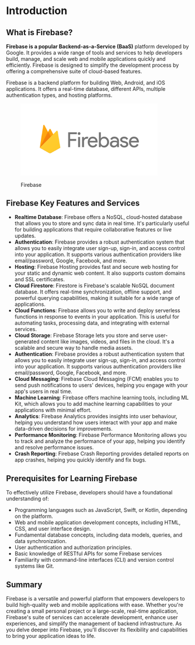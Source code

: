 # Introduction

## What is Firebase?

**Firebase is a popular Backend-as-a-Service (BaaS)** platform developed by Google. It provides a wide range of tools and services to help developers build, manage, and scale web and mobile applications quickly and efficiently. Firebase is designed to simplify the development process by offering a comprehensive suite of cloud-based features.

Firebase is a backend platform for building Web, Android, and iOS applications. It offers a real-time database, different APIs, multiple authentication types, and hosting platforms.

<figure><img src=".gitbook/assets/Firebase Logo.png" alt="" width="375"><figcaption><p>Firebase</p></figcaption></figure>

## Firebase **Key Features and Services**

* **Realtime Database**: Firebase offers a NoSQL, cloud-hosted database that allows you to store and sync data in real time. It's particularly useful for building applications that require collaborative features or live updates.
* **Authentication**: Firebase provides a robust authentication system that allows you to easily integrate user sign-up, sign-in, and access control into your application. It supports various authentication providers like email/password, Google, Facebook, and more.
* **Hosting**: Firebase Hosting provides fast and secure web hosting for your static and dynamic web content. It also supports custom domains and SSL certificates.
* **Cloud Firestore**: Firestore is Firebase's scalable NoSQL document database. It offers real-time synchronization, offline support, and powerful querying capabilities, making it suitable for a wide range of applications.
* **Cloud Functions**: Firebase allows you to write and deploy serverless functions in response to events in your application. This is useful for automating tasks, processing data, and integrating with external services.
* **Cloud Storage**: Firebase Storage lets you store and serve user-generated content like images, videos, and files in the cloud. It's a scalable and secure way to handle media assets.
* **Authentication**: Firebase provides a robust authentication system that allows you to easily integrate user sign-up, sign-in, and access control into your application. It supports various authentication providers like email/password, Google, Facebook, and more.
* **Cloud Messaging**: Firebase Cloud Messaging (FCM) enables you to send push notifications to users' devices, helping you engage with your app's users in real time.
* **Machine Learning**: Firebase offers machine learning tools, including ML Kit, which allows you to add machine learning capabilities to your applications with minimal effort.
* **Analytics**: Firebase Analytics provides insights into user behaviour, helping you understand how users interact with your app and make data-driven decisions for improvements.
* **Performance Monitoring**: Firebase Performance Monitoring allows you to track and analyze the performance of your app, helping you identify and resolve performance issues.
* **Crash Reporting**: Firebase Crash Reporting provides detailed reports on app crashes, helping you quickly identify and fix bugs.

## **Prerequisites for Learning Firebase**

To effectively utilize Firebase, developers should have a foundational understanding of:

* Programming languages such as JavaScript, Swift, or Kotlin, depending on the platform.
* Web and mobile application development concepts, including HTML, CSS, and user interface design.
* Fundamental database concepts, including data models, queries, and data synchronization.
* User authentication and authorization principles.
* Basic knowledge of RESTful APIs for some Firebase services
* Familiarity with command-line interfaces (CLI) and version control systems like Git.



## Summary

Firebase is a versatile and powerful platform that empowers developers to build high-quality web and mobile applications with ease. Whether you're creating a small personal project or a large-scale, real-time application, Firebase's suite of services can accelerate development, enhance user experiences, and simplify the management of backend infrastructure. As you delve deeper into Firebase, you'll discover its flexibility and capabilities to bring your application ideas to life.
